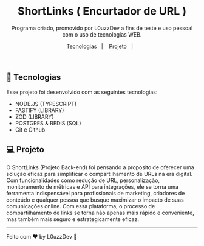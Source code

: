 <h1 align="center"> ShortLinks ( Encurtador de URL ) </h1>

<p align="center">
Programa criado, promovido por L0uzzDev a fins de teste e uso pessoal com o uso de tecnologias WEB. <br/>

<p align="center">
  <a href="#-tecnologias">Tecnologias</a>&nbsp;&nbsp;&nbsp;|&nbsp;&nbsp;&nbsp;
  <a href="#-projeto">Projeto</a>&nbsp;&nbsp;&nbsp;|&nbsp;&nbsp;&nbsp;
</p>

<br>

## 🚀 Tecnologias

Esse projeto foi desenvolvido com as seguintes tecnologias:

- NODE.JS (TYPESCRIPT)
- FASTIFY (LIBRARY)
- ZOD (LIBRARY)
- POSTGRES & REDIS (SQL)
- Git e Github


## 💻 Projeto

O ShortLinks (Projeto Back-end) foi pensando a proposito de oferecer uma solução eficaz para simplificar o compartilhamento de URLs na era digital. Com funcionalidades como redução de URL, personalização, monitoramento de métricas e API para integrações, ele se torna uma ferramenta indispensável para profissionais de marketing, criadores de conteúdo e qualquer pessoa que busque maximizar o impacto de suas comunicações online. Com essa plataforma, o processo de compartilhamento de links se torna não apenas mais rápido e conveniente, mas também mais seguro e estrategicamente eficaz. 

---

Feito com ♥ by L0uzzDev :wave: